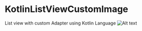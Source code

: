 # KotlinListViewCustomImage
List view with custom Adapter using Kotlin Language
![Alt text](/../device-2017-12-06-133722.png.png?raw=true "Optional Title")
